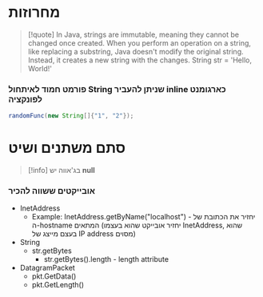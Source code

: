 # מחרוזות

> [!quote]
In Java, strings are immutable, meaning they cannot be changed once created. When you perform an operation on a string, like replacing a substring, Java doesn't modify the original string. Instead, it creates a new string with the changes. String str = 'Hello, World!'

### פורמט חמוד לאיתחול String שניתן להעביר inline כארגומנט לפונקציה

```java
randomFunc(new String[]{"1", "2"});
```

# סתם משתנים ושיט

> [!info]  בג'אווה יש **null**


### אובייקטים ששווה להכיר
- InetAddress
	- Example: InetAddress.getByName("localhost") - 
	יחזיר את הכתובת של ה-hostname המתאים (יחזיר אובייקט שהוא בעצמו InetAddress, שהוא בעצם מייצג של IP address מסוים)
- String
	- str.getBytes
		- str.getBytes().length - length attribute
- DatagramPacket
	- pkt.GetData()
	- pkt.GetLength()